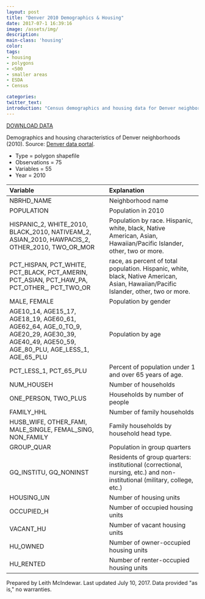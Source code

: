 ```yaml
---
layout: post
title: "Denver 2010 Demographics & Housing"
date: 2017-07-1 16:39:16
image: /assets/img/
description:
main-class: 'housing'
color:
tags:
- housing
- polygons
- <500
- smaller areas
- ESDA
- Census

categories:
twitter_text:
introduction: "Census demographics and housing data for Denver neighborhoods (2010)."
---
```

<script>
  var map = L.map('map');
  L.tileLayer('https://api.tiles.mapbox.com/v4/{id}/{z}/{x}/{y}.png?access_token=pk.eyJ1IjoibWFwYm94IiwiYSI6ImNpejY4NXVycTA2emYycXBndHRqcmZ3N3gifQ.rJcFIG214AriISLbB6B5aw', { <!--this is the URL for the census_2010_excluded Geojson-->
		maxZoom: 18,
		attribution: 'Map data &copy; <a href="http://openstreetmap.org">OpenStreetMap</a> contributors, ' +
			'<a href="http://creativecommons.org/licenses/by-sa/2.0/">CC-BY-SA</a>, ' +
			'Imagery © <a href="http://mapbox.com">Mapbox</a>',
		id: 'mapbox.light'
	}).addTo(map);

  map.scrollWheelZoom.disable();
  map.touchZoom.disable();
  var enableMapInteraction = function () {
      map.scrollWheelZoom.enable();
      map.touchZoom.enable();
  }
  $('#map').on('click touch', enableMapInteraction);
$('#map').on('mouseout', function(){ map.scrollWheelZoom.disable();});

  var smallIcon = L.icon({
         iconUrl: 'http://www.hckrecruitment.nic.in/images/blue.png',
         iconSize: [16, 16], // size of the icon
         });

   function onEachFeature(feature, layer) {
     //console.log(feature);
     var txt = "";
     for (var fname in feature.properties) {
       txt += fname;
       txt += " : ";
       txt += feature.properties[fname];
       txt += "<br/>";
     }
     layer.bindPopup(txt);
   }


  // load GeoJSON from an external file
  // load GeoJSON from an external file
  $.getJSON("../data/denver.geojson",function(data){
    // add GeoJSON layer to the map once the file is loaded
    var json = L.geoJson(data, {
      pointToLayer: function(feature, latlng) {
        
        return L.marker(latlng, {
          icon: smallIcon
        });
      },
      onEachFeature: onEachFeature
    });
    json.addTo(map);
    map.fitBounds(json.getBounds());
  });

</script>

[DOWNLOAD DATA](https://s3.amazonaws.com/geoda/data/denver.zip)

 Demographics and housing characteristics of Denver neighborhoods (2010). Source: [Denver data portal](https://www.denvergov.org/opendata/dataset/city-and-county-of-denver-census-neighborhood-demographics-2010).


* Type = polygon shapefile
* Observations = 75
* Variables = 55
* Year = 2010


|Variable|Explanation|
|:-------|:----------|
|NBRHD\_NAME|Neighborhood name|
|POPULATION|Population in 2010|
|HISPANIC\_2, WHITE\_2010, BLACK\_2010, NATIVEAM\_2, ASIAN\_2010, HAWPACIS\_2, OTHER\_2010, TWO\_OR\_MOR|Population by race. Hispanic, white, black, Native American, Asian, Hawaiian/Pacific Islander, other, two or more.|
|PCT\_HISPAN, PCT\_WHITE, PCT\_BLACK, PCT\_AMERIN, PCT\_ASIAN, PCT\_HAW\_PA, PCT\_OTHER\_, PCT\_TWO\_OR|race, as percent of total population. Hispanic, white, black, Native American, Asian, Hawaiian/Pacific Islander, other, two or more.|
|MALE, FEMALE|Population by gender|
|AGE10\_14, AGE15\_17, AGE18\_19, AGE60\_61, AGE62\_64, AGE\_0\_TO\_9, AGE20\_29, AGE30\_39, AGE40\_49, AGE50\_59, AGE\_80\_PLU, AGE\_LESS\_1, AGE\_65\_PLU|Population by age|
|PCT\_LESS\_1, PCT\_65\_PLU|Percent of population under 1 and over 65 years of age.|
|NUM\_HOUSEH|Number of households|
|ONE\_PERSON, TWO\_PLUS|Households by number of people|
|FAMILY\_HHL|Number of family households|
|HUSB\_WIFE, OTHER\_FAMI, MALE\_SINGLE, FEMAL\_SING, NON\_FAMILY|Family households by household head type.|
|GROUP\_QUAR|Population in group quarters|
|GQ\_INSTITU, GQ\_NONINST|Residents of group quarters: institutional (correctional, nursing, etc.) and non-institutional (military, college, etc.)|
|HOUSING\_UN|Number of housing units|
|OCCUPIED\_H|Number of occupied housing units|
|VACANT\_HU|Number of vacant housing units|
|HU\_OWNED|Number of owner-occupied housing units|
|HU\_RENTED|Number of renter-occupied housing units|

Prepared by Leith McIndewar. Last updated July 10, 2017. Data provided "as is," no warranties.

